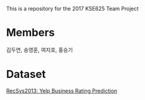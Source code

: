 This is a repository for the 2017 KSE625 Team Project

# Members
김두연, 송영훈, 여지호, 홍승기

# Dataset
[RecSys2013: Yelp Business Rating Prediction](https://www.kaggle.com/c/yelp-recsys-2013/data)

